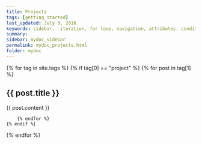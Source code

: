 ```yaml
---
title: Projects
tags: [getting_started]
last_updated: July 3, 2016
keywords: sidebar,  iteration, for loop, navigation, attributes, conditional filtering
summary: 
sidebar: mydoc_sidebar
permalink: mydoc_projects.html
folder: mydoc
---
```


{% for tag in site.tags %}
    {% if tag[0] == "project" %}
        {% for post in tag[1] %}

## {{ post.title }}
{{ post.content }}

        {% endfor %}
    {% endif %}
{% endfor %}


